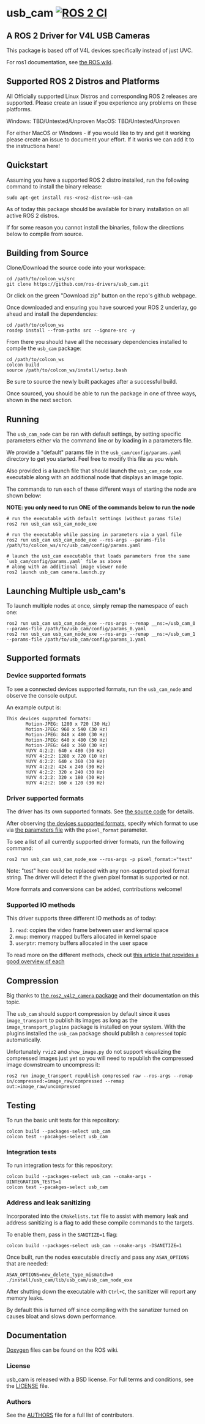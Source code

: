 # usb_cam [![ROS 2 CI](https://github.com/ros-drivers/usb_cam/actions/workflows/build_test.yml/badge.svg)](https://github.com/ros-drivers/usb_cam/actions/workflows/build_test.yml)

## A ROS 2 Driver for V4L USB Cameras
This package is based off of V4L devices specifically instead of just UVC.

For ros1 documentation, see [the ROS wiki](http://ros.org/wiki/usb_cam).

## Supported ROS 2 Distros and Platforms

All Officially supported Linux Distros and corresponding ROS 2 releases are supported. Please create an issue if you experience any problems on these platforms.

Windows: TBD/Untested/Unproven
MacOS: TBD/Untested/Unproven

For either MacOS or Windows - if you would like to try and get it working please create an issue to document your effort. If it works we can add it to the instructions here!

## Quickstart

Assuming you have a supported ROS 2 distro installed, run the following command to install the binary release:

```shell
sudo apt-get install ros-<ros2-distro>-usb-cam
```

As of today this package should be available for binary installation on all active ROS 2 distros.

If for some reason you cannot install the binaries, follow the directions below to compile from source.

## Building from Source

Clone/Download the source code into your workspace:

```shell
cd /path/to/colcon_ws/src
git clone https://github.com/ros-drivers/usb_cam.git
```

Or click on the green "Download zip" button on the repo's github webpage.

Once downloaded and ensuring you have sourced your ROS 2 underlay, go ahead and install the dependencies:

```shell
cd /path/to/colcon_ws
rosdep install --from-paths src --ignore-src -y
```

From there you should have all the necessary dependencies installed to compile the `usb_cam` package:

```shell
cd /path/to/colcon_ws
colcon build
source /path/to/colcon_ws/install/setup.bash
```

Be sure to source the newly built packages after a successful build.

Once sourced, you should be able to run the package in one of three ways, shown in the next section.

## Running

The `usb_cam_node` can be ran with default settings, by setting specific parameters either via the command line or by loading in a parameters file.

We provide a "default" params file in the `usb_cam/config/params.yaml` directory to get you started. Feel free to modify this file as you wish.

Also provided is a launch file that should launch the `usb_cam_node_exe` executable along with an additional node that displays an image topic.

The commands to run each of these different ways of starting the node are shown below:

**NOTE: you only need to run ONE of the commands below to run the node**

```shell
# run the executable with default settings (without params file)
ros2 run usb_cam usb_cam_node_exe

# run the executable while passing in parameters via a yaml file
ros2 run usb_cam usb_cam_node_exe --ros-args --params-file /path/to/colcon_ws/src/usb_cam/config/params.yaml

# launch the usb_cam executable that loads parameters from the same `usb_cam/config/params.yaml` file as above
# along with an additional image viewer node
ros2 launch usb_cam camera.launch.py
```
## Launching Multiple usb_cam's

To launch multiple nodes at once, simply remap the namespace of each one:

```shell
ros2 run usb_cam usb_cam_node_exe --ros-args --remap __ns:=/usb_cam_0 --params-file /path/to/usb_cam/config/params_0.yaml
ros2 run usb_cam usb_cam_node_exe --ros-args --remap __ns:=/usb_cam_1 --params-file /path/to/usb_cam/config/params_1.yaml
```

## Supported formats

### Device supported formats

To see a connected devices supported formats, run the `usb_cam_node` and observe the console output.

An example output is:

```log
This devices supproted formats:
       Motion-JPEG: 1280 x 720 (30 Hz)
       Motion-JPEG: 960 x 540 (30 Hz)
       Motion-JPEG: 848 x 480 (30 Hz)
       Motion-JPEG: 640 x 480 (30 Hz)
       Motion-JPEG: 640 x 360 (30 Hz)
       YUYV 4:2:2: 640 x 480 (30 Hz)
       YUYV 4:2:2: 1280 x 720 (10 Hz)
       YUYV 4:2:2: 640 x 360 (30 Hz)
       YUYV 4:2:2: 424 x 240 (30 Hz)
       YUYV 4:2:2: 320 x 240 (30 Hz)
       YUYV 4:2:2: 320 x 180 (30 Hz)
       YUYV 4:2:2: 160 x 120 (30 Hz)
```

### Driver supported formats

The driver has its own supported formats. See [the source code](include/usb_cam/formats/)
for details.

After observing [the devices supported formats](#device-supported-formats), specify which
format to use via [the parameters file](config/params.yaml) with the `pixel_format` parameter.

To see a list of all currently supported driver formats, run the following command:

```shell
ros2 run usb_cam usb_cam_node_exe --ros-args -p pixel_format:="test"
```

Note: "test" here could be replaced with any non-supported pixel format string. The driver
will detect if the given pixel format is supported or not.

More formats and conversions can be added, contributions welcome!

### Supported IO methods

This driver supports three different IO methods as of today:

1. `read`: copies the video frame between user and kernal space
1. `mmap`: memory mapped buffers allocated in kernel space
1. `userptr`: memory buffers allocated in the user space

To read more on the different methods, check out [this article that provides a good overview
of each](https://lwn.net/Articles/240667/)

## Compression

Big thanks to [the `ros2_v4l2_camera` package](https://gitlab.com/boldhearts/ros2_v4l2_camera#usage-1) and their documentation on this topic.

The `usb_cam` should support compression by default since it uses `image_transport` to publish its images as long as the `image_transport_plugins` package is installed on your system. With the plugins installed the `usb_cam` package should publish a `compressed` topic automatically.

Unfortunately `rviz2` and `show_image.py` do not support visualizing the compressed images just yet so you will need to republish the compressed image downstream to uncompress it:

```shell
ros2 run image_transport republish compressed raw --ros-args --remap in/compressed:=image_raw/compressed --remap out:=image_raw/uncompressed
```

## Testing

To run the basic unit tests for this repository:

```shell
colcon build --packages-select usb_cam
colcon test --pacakges-select usb_cam
```

### Integration tests

To run integration tests for this repository:

```shell
colcon build --packages-select usb_cam --cmake-args -DINTEGRATION_TESTS=1
colcon test --pacakges-select usb_cam
```

### Address and leak sanitizing

Incorporated into the `CMakelists.txt` file to assist with memory leak and address sanitizing
is a flag to add these compile commands to the targets.

To enable them, pass in the `SANITIZE=1` flag:

```shell
colcon build --packages-select usb_cam --cmake-args -DSANITIZE=1
```

Once built, run the nodes executable directly and pass any `ASAN_OPTIONS` that are needed:

```shell
ASAN_OPTIONS=new_delete_type_mismatch=0 ./install/usb_cam/lib/usb_cam/usb_cam_node_exe 
```

After shutting down the executable with `Ctrl+C`, the sanitizer will report any memory leaks.

By default this is turned off since compiling with the sanatizer turned on causes bloat and slows
down performance.

## Documentation

[Doxygen](http://docs.ros.org/indigo/api/usb_cam/html/) files can be found on the ROS wiki.

### License

usb_cam is released with a BSD license. For full terms and conditions, see the [LICENSE](LICENSE) file.

### Authors

See the [AUTHORS](AUTHORS.md) file for a full list of contributors.
